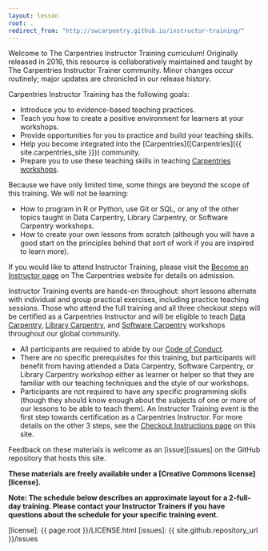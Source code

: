 ```yaml
---
layout: lesson
root: .
redirect_from: "http://swcarpentry.github.io/instructor-training/"
---
```


Welcome to The Carpentries Instructor Training curriculum! Originally released in 2016, this resource is collaboratively maintained and taught by The Carpentries Instructor Trainer community. Minor changes occur routinely; major updates are chronicled in our release history.
  
Carpentries Instructor Training has the following goals:  
* Introduce you to evidence-based teaching practices.
* Teach you how to create a positive environment for learners at your workshops.
* Provide opportunities for you to practice and build your teaching skills.
* Help you become integrated into the [Carpentries]([Carpentries]({{ site.carpentries_site }})) community.
* Prepare you to use these teaching skills in teaching [Carpentries workshops](https://carpentries.org/workshops/).
  
Because we have only limited time, some things are beyond the scope of this training. We will not be learning:
* How to program in R or Python, use Git or SQL, or any of the other topics taught in Data Carpentry, Library Carpentry, or Software Carpentry workshops.
* How to create your own lessons from scratch (although you will have a good start on the principles behind that sort of work if you are inspired to learn more).
  
If you would like to attend Instructor Training, please visit the [Become an Instructor page](https://carpentries.org/become-instructor/) on 
The Carpentries website for details on admission. 
  
Instructor Training events are hands-on throughout: short lessons alternate with individual 
and group practical exercises, including practice teaching sessions. Those who attend the 
full training and all three checkout steps will be certified as a Carpentries Instructor 
and will be eligible to teach [Data Carpentry](http://datacarpentry.org/), [Library Carpentry](https://librarycarpentry.org/), 
and [Software Carpentry](https://software-carpentry.org/) workshops throughout our global community.
* All participants are required to abide by our [Code of Conduct][conduct].
* There are no specific prerequisites for this training, but participants will benefit from having attended a Data Carpentry, Software Carpentry, or Library Carpentry workshop either as learner or helper so that they are familiar with our teaching techniques and the style of our workshops.
* Participants are not required to have any specific programming skills (though they should know enough about the subjects of one or more of our lessons to be able to teach them).
An Instructor Training event is the first step towards certification as a Carpentries Instructor. For more details on the other 3 steps, see the [Checkout Instructions page](https://carpentries.github.io/instructor-training/checkout/index.html) on this site.
  
Feedback on these materials is welcome as an [issue][issues] on the GitHub repository that hosts this site.

**These materials are freely available under a [Creative Commons license][license].**

**Note: The schedule below describes an approximate layout for a 2-full-day training. Please contact your Instructor Trainers if you have questions about the schedule for your specific training event.**

[application-form]: https://amy.carpentries.org/forms/request_training/
[conduct]: https://docs.carpentries.org/topic_folders/policies/code-of-conduct.html
[license]: {{ page.root }}/LICENSE.html
[issues]: {{ site.github.repository_url }}/issues

